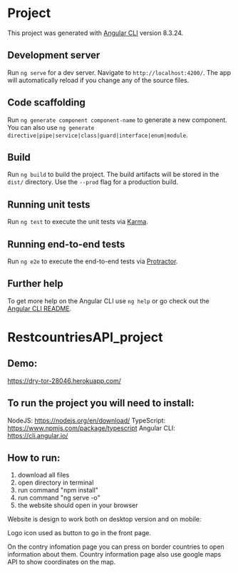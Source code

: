 # Project

This project was generated with [Angular CLI](https://github.com/angular/angular-cli) version 8.3.24.

## Development server

Run `ng serve` for a dev server. Navigate to `http://localhost:4200/`. The app will automatically reload if you change any of the source files.

## Code scaffolding

Run `ng generate component component-name` to generate a new component. You can also use `ng generate directive|pipe|service|class|guard|interface|enum|module`.

## Build

Run `ng build` to build the project. The build artifacts will be stored in the `dist/` directory. Use the `--prod` flag for a production build.

## Running unit tests

Run `ng test` to execute the unit tests via [Karma](https://karma-runner.github.io).

## Running end-to-end tests

Run `ng e2e` to execute the end-to-end tests via [Protractor](http://www.protractortest.org/).

## Further help

To get more help on the Angular CLI use `ng help` or go check out the [Angular CLI README](https://github.com/angular/angular-cli/blob/master/README.md).
# RestcountriesAPI_project

## Demo:
https://dry-tor-28046.herokuapp.com/

## To run the project you will need to install:
NodeJS: https://nodejs.org/en/download/
TypeScript: https://www.npmjs.com/package/typescript
Angular CLI: https://cli.angular.io/

## How to run:
1. 	download all files
2. 	open directory in terminal
3. 	run command "npm install"
4. 	run command "ng serve -o"
5. 	the website should open in your browser

Website is design to work both on desktop version and on mobile:

Logo icon used as button to go in the front page.

On the contry infomation page you can press on border countries to open information about them.
Country information page also use google maps API to show coordinates on the map.
